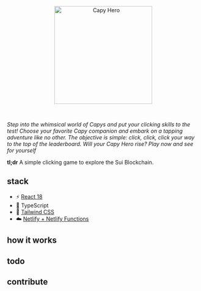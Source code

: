 <p align='center'>
  <img src='https://user-images.githubusercontent.com/47785842/217014370-3ecbd8d0-c07f-4c72-8b0f-f59941559aaf.png' alt='Capy Hero' width='256'/>
</p>

<br>

_Step into the whimsical world of Capys and put your clicking skills to the test! Choose your favorite Capy companion and embark on a tapping adventure like no other. The objective is simple: click, click, click your way to the top of the leaderboard. Will your Capy Hero rise? Play now and see for yourself_

**tl;dr** A simple clicking game to explore the Sui Blockchain.

## stack

- ⚡️ [React 18](https://beta.reactjs.org/)
- 🦾 TypeScript
- 🎨 [Tailwind CSS](https://tailwindcss.com/)
- ☁️ [Netlify + Netlify Functions](https://www.netlify.com/)

## how it works

## todo

## contribute
